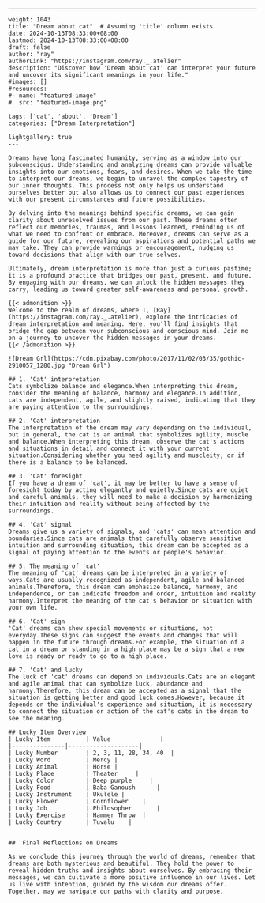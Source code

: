 ---
    weight: 1043
    title: "Dream about cat"  # Assuming 'title' column exists
    date: 2024-10-13T08:33:00+08:00
    lastmod: 2024-10-13T08:33:00+08:00
    draft: false
    author: "ray"
    authorLink: "https://instagram.com/ray._.atelier"
    description: "Discover how 'Dream about cat' can interpret your future and uncover its significant meanings in your life."
    #images: []
    #resources:
    #- name: "featured-image"
    #  src: "featured-image.png"
    
    tags: ['cat', 'about', 'Dream']
    categories: ["Dream Interpretation"]
    
    lightgallery: true
    ---
    
    Dreams have long fascinated humanity, serving as a window into our subconscious. Understanding and analyzing dreams can provide valuable insights into our emotions, fears, and desires. When we take the time to interpret our dreams, we begin to unravel the complex tapestry of our inner thoughts. This process not only helps us understand ourselves better but also allows us to connect our past experiences with our present circumstances and future possibilities.
    
    By delving into the meanings behind specific dreams, we can gain clarity about unresolved issues from our past. These dreams often reflect our memories, traumas, and lessons learned, reminding us of what we need to confront or embrace. Moreover, dreams can serve as a guide for our future, revealing our aspirations and potential paths we may take. They can provide warnings or encouragement, nudging us toward decisions that align with our true selves.
    
    Ultimately, dream interpretation is more than just a curious pastime; it is a profound practice that bridges our past, present, and future. By engaging with our dreams, we can unlock the hidden messages they carry, leading us toward greater self-awareness and personal growth.
    
    {{< admonition >}}
    Welcome to the realm of dreams, where I, [Ray](https://instagram.com/ray._.atelier), explore the intricacies of dream interpretation and meaning. Here, you’ll find insights that bridge the gap between your subconscious and conscious mind. Join me on a journey to uncover the hidden messages in your dreams.
    {{< /admonition >}}
    
    ![Dream Grl](https://cdn.pixabay.com/photo/2017/11/02/03/35/gothic-2910057_1280.jpg "Dream Grl")
    
    ## 1. 'Cat' interpretation
    Cats symbolize balance and elegance.When interpreting this dream, consider the meaning of balance, harmony and elegance.In addition, cats are independent, agile, and slightly raised, indicating that they are paying attention to the surroundings.
    
    ## 2. 'Cat' interpretation
    The interpretation of the dream may vary depending on the individual, but in general, the cat is an animal that symbolizes agility, muscle and balance.When interpreting this dream, observe the cat's actions and situations in detail and connect it with your current situation.Considering whether you need agility and muscleity, or if there is a balance to be balanced.
    
    ## 3. 'Cat' foresight
    If you have a dream of 'cat', it may be better to have a sense of foresight today by acting elegantly and quietly.Since cats are quiet and careful animals, they will need to make a decision by harmonizing their intuition and reality without being affected by the surroundings.
    
    ## 4. 'Cat' signal
    Dreams give us a variety of signals, and 'cats' can mean attention and boundaries.Since cats are animals that carefully observe sensitive intuition and surrounding situation, this dream can be accepted as a signal of paying attention to the events or people's behavior.
    
    ## 5. The meaning of 'cat'
    The meaning of 'cat' dreams can be interpreted in a variety of ways.Cats are usually recognized as independent, agile and balanced animals.Therefore, this dream can emphasize balance, harmony, and independence, or can indicate freedom and order, intuition and reality harmony.Interpret the meaning of the cat's behavior or situation with your own life.
    
    ## 6. 'Cat' sign
    'Cat' dreams can show special movements or situations, not everyday.These signs can suggest the events and changes that will happen in the future through dreams.For example, the situation of a cat in a dream or standing in a high place may be a sign that a new love is ready or ready to go to a high place.
    
    ## 7. 'Cat' and lucky
    The luck of 'cat' dreams can depend on individuals.Cats are an elegant and agile animal that can symbolize luck, abundance and harmony.Therefore, this dream can be accepted as a signal that the situation is getting better and good luck comes.However, because it depends on the individual's experience and situation, it is necessary to connect the situation or action of the cat's cats in the dream to see the meaning.
    
    ## Lucky Item Overview
    | Lucky Item          | Value              |
    |---------------|--------------------|
    | Lucky Number        | 2, 3, 11, 28, 34, 40  |
    | Lucky Word          | Mercy |
    | Lucky Animal        | Horse |
    | Lucky Place         | Theater     |
    | Lucky Color         | Deep purple     |
    | Lucky Food          | Baba Ganoush      |
    | Lucky Instrument    | Ukulele |
    | Lucky Flower        | Cornflower    |
    | Lucky Job           | Philosopher       |
    | Lucky Exercise      | Hammer Throw  |
    | Lucky Country       | Tuvalu    |
    
    
    ##  Final Reflections on Dreams
    
    As we conclude this journey through the world of dreams, remember that dreams are both mysterious and beautiful. They hold the power to reveal hidden truths and insights about ourselves. By embracing their messages, we can cultivate a more positive influence in our lives. Let us live with intention, guided by the wisdom our dreams offer. Together, may we navigate our paths with clarity and purpose.
    